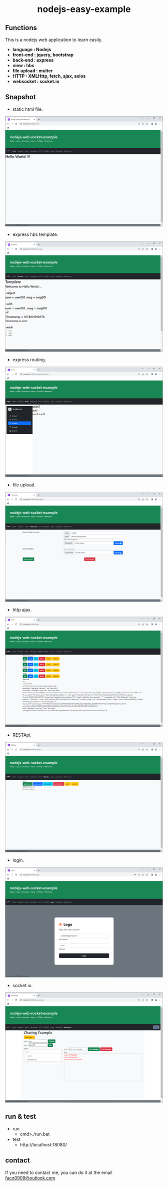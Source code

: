<H1 align="center">nodejs-easy-example</H1>

## Functions

This is a nodejs web application to learn easily.

- **language : Nodejs**
- **front-end : jquery, bootstrap**
- **back-end : express**
- **view : hbs**
- **file upload : multer**
- **HTTP : XMLHttp, fetch, ajax, axios**
- **websocket : socket.io**

## Snapshot

- static html file.

<img src="/images/001.png"/>

- express hbs template.

<img src="/images/002.png"/>

- express routing.

<img src="/images/003.png"/>

- file upload.

<img src="/images/004.png"/>

- http ajax.

<img src="/images/005.png"/>

- RESTApi.

<img src="/images/006.png"/>

- login.

<img src="/images/007.png"/>

- socket.io.

<img src="/images/008.png"/>

## run & test

- run    
    - cmd>./run.bat
- test
    - http://localhost:18080/

## contact

  If you need to contact me, you can do it at the email faco0909@outlook.com